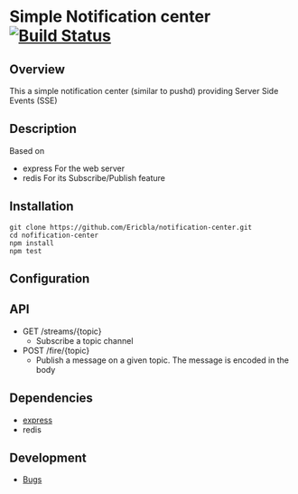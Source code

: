 # Simple Notification center [![Build Status](https://travis-ci.org/Ericbla/notification-center.png?branch=master)](https://travis-ci.org/Ericbla/notification-center)

## Overview ##
This a simple notification center (similar to pushd) providing Server Side Events (SSE) 
## Description ##
Based on
  - express     For the web server
  - redis       For its Subscribe/Publish feature

## Installation ##

    git clone https://github.com/Ericbla/notification-center.git
    cd nofification-center
    npm install
    npm test


## Configuration ##


## API ##
  * GET /streams/{topic}
    * Subscribe a topic channel
  * POST /fire/{topic}
    * Publish a message on a given topic. The message is encoded in the body
  

## Dependencies ##
- [express](http://expressjs.com/)
- redis

## Development ##
- [Bugs](https://github.com/Ericbla/notification-center/issues)

